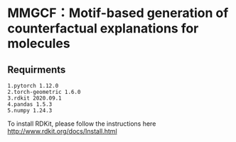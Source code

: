 MMGCF：Motif-based generation of counterfactual explanations for molecules
===
Requirments
---

    1.pytorch 1.12.0
    2.torch-geometric 1.6.0
    3.rdkit 2020.09.1
    4.pandas 1.5.3
    5.numpy 1.24.3
To install RDKit, please follow the instructions here http://www.rdkit.org/docs/Install.html
